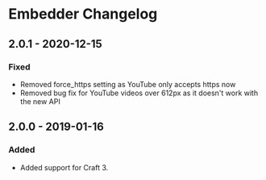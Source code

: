 # Embedder Changelog

## 2.0.1 - 2020-12-15

### Fixed

- Removed force_https setting as YouTube only accepts https now
- Removed bug fix for YouTube videos over 612px as it doesn't work with the new API

## 2.0.0 - 2019-01-16

### Added

- Added support for Craft 3.
